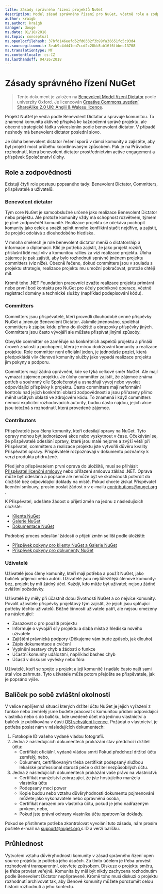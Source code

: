 ```yaml
---
title: Zásady správného řízení projektů NuGet
description: Model zásad správného řízení pro NuGet, včetně role a zodpovědnosti committers, přispěvatelé a uživatelů.
author: kraigb
ms.author: kraigb
manager: douge
ms.date: 01/18/2018
ms.topic: conceptual
ms.openlocfilehash: 37bfd146eefd52fd0332f3b99fa36651fc5c93d4
ms.sourcegitcommit: 3eab9c4dd41ea7ccd2c28bb5ab16f6fbbec13708
ms.translationtype: MT
ms.contentlocale: cs-CZ
ms.lasthandoff: 04/26/2018
---
```

# <a name="nuget-governance"></a>Zásady správného řízení NuGet

> Tento dokument je založen na [Benevolent Model řízení Dictator](http://www.oss-watch.ac.uk/resources/benevolentdictatorgovernancemodel) podle univerzity Oxford. Je licencován [Creative Commons uvedení ShareAlike 2.0 UK: Anglii & Walesu licence](http://creativecommons.org/licenses/by-sa/2.0/uk/).

Projekt NuGet je vedla podle Benevolent Dictator a spravuje komunitou. To znamená komunita aktivně přispívá ke každodenní správě projektu, ale obecné strategické řádku vykreslením podle benevolent dictator. V případě neshody má benevolent dictator poslední slovo.

Je úloha benevolent dictator řešení sporů v rámci komunity a zajistěte, aby byl projekt moct průběhu koordinovaným způsobem. Pak je na Průvodce rozhodnutí, která benevolent dictator prostřednictvím active engagement a příspěvek Společenství úlohy.

## <a name="roles-and-responsibilities"></a>Role a zodpovědnosti

Existují čtyři role postupu popsaného tady: Benevolent Dictator, Committers, přispěvatelé a uživatelů.

### <a name="benevolent-dictator"></a>Benevolent dictator

Tým core NuGet je samoobslužné určené jako realizace Benevolent Dictator nebo projektu. Ale protože komunity vždy má schopnost rozvětvení, týmem je plně zodpovědět komunitě. Realizace projektu se očekává pochopit komunity jako celek a snažit splnit mnoho konfliktní stačit nejdříve, a zajistit, že projekt odolává z dlouhodobého hlediska.

V mnoha směrech je role benevolent dictator menší o dictatorship a informace o diplomacii. Klíč je potřeba zajistit, že jako projekt rozšíří, příslušní lidé mají vliv a komunitou rallies za vizi realizace projektu. Úloha zájemce je pak zajistit, aby bylo rozhodnutí správné jménem projektu committers (viz níže). Obecně řečeno, dokud committers jsou v souladu s projektu strategie, realizace projektu mu umožní pokračovat, protože chtějí mít.

Kromě toho .NET Foundation pracovníci zvažte realizace projektu primární nebo první bod kontaktu pro NuGet pro účely podnikové operace, včetně registrací domény a technické služby (například podepisování kódu).

### <a name="committers"></a>Committers

Committers jsou přispěvatelé, kteří provedli dlouhodobě cenné příspěvky NuGet a jmenuje Benevolent Dictator. Jakmile jmenováno, spoléhat committers k zápisu kódu přímo do úložiště a obrazovky příspěvky jiných. Committers jsou často vývojáři ale můžete přispívat jinými způsoby.

Obvykle committer se zaměřuje na konkrétních aspektů projektu a přináší úroveň znalosti a pochopení, která je mírou dodržování komunity a realizace projektu. Role committer není oficiální jeden, je jednoduše pozici, která předpokládá vliv členové komunity služby jako vypadá realizace projektu jim pokyny a podporu.

Committers mají žádná oprávnění, kde se týká celkové směr NuGet. Ale mají vymazat zájemce projektu. Je úlohy committer zajistit, že zájemce známa potřeb a souhrnný cíle Společenství a usnadňují vývoj nebo vyvolat odpovídající příspěvky k projektu. Často committers mají neformální kontrolu nad jejich konkrétní oblasti zodpovědnosti a jsou přiřazeny přímo měnit určitých oblastí ve zdrojovém kódu. To znamená i když committers nemusí explicitní rozhodovacích autority, budou často najdou, jejich akce jsou totožná s rozhodnutí, která provedené zájemce.

### <a name="contributors"></a>Contributors

Přispěvatelé jsou členy komunity, kteří odesílají opravy na NuGet. Tyto opravy mohou být jednorázová akce nebo vyskytnout v čase. Očekávání se, že přispěvatelé odeslání opravy, které jsou malé nejprve a zvýší větší při Přispěvatel, committers a realizace projektu jste vytvořili důvěru kvality Přispěvatel opravy. Přispěvatelé rozpoznávají v dokumentu poznámky k verzi produktu přidružené.

Před jeho přispěvatelem první oprava do úložiště, musí se přihlásit [Přispěvatel licenční smlouvy](http://en.wikipedia.org/wiki/Contributor_License_Agreement) nebo přiřazení smlouvu základ .NET. Oprava může být odeslána a popsané ale nemůže být ve skutečnosti potvrdit do úložiště bez odpovídající doklady na místě. Pokud chcete získat Přispěvatel licenční smlouvy, prosím poslat žádost o v e-mailu [ contributions@nuget.org ](mailto:contributions@nuget.org).

K Přispěvatel, odešlete žádost o přijetí změn na jednu z následujících úložiště:

- [Klienta NuGet](https://github.com/NuGet/NuGet.Client)
- [Galerie NuGet](https://github.com/nuget/nugetgallery)
- [Dokumentace NuGet](https://github.com/nuget/nugetdocs)

Podrobný proces odesílání žádosti o přijetí změn se liší podle úložiště:

- [Příspěvek pokyny pro klienty NuGet a Galerie NuGet](https://github.com/NuGet/Home/wiki/Contributing-to-NuGet)
- [Příspěvek pokyny pro dokumenty NuGet](https://github.com/NuGet/NuGetDocs/wiki/Contributing-to-NuGet-Documentation)

### <a name="users"></a>Uživatelé

Uživatelé jsou členy komunity, kteří mají potřeba a použít NuGet, jako balíček příjemci nebo autoři. Uživatelé jsou nejdůležitější členové komunity: bez, projekt by mít žádný účel. Každý, kdo může být uživatel; nejsou žádné zvláštní požadavky.

Uživatelé by měly při účastnit dobu životnosti NuGet a co nejvíce komunity. Povolit uživatele příspěvky projektový tým zajistit, že jejich jsou splňující potřeby těchto uživatelů. Běžné činnosti uživatele patří, ale nejsou omezeny na následující:

- Zasazovat o pro použití projektu
- Informuje o vývojáři síly projektu a slabá místa z hlediska nového uživatele
- Zajištění právnická podpory (Děkujeme vám bude způsob, jak dlouho)
- Zápis dokumentace a cvičení
- Vyplnění sestavy chyb a žádosti o funkce
- Účastní komunity událostmi, například bashes chyb
- Účastí v diskusní vývěsky nebo fóra

Uživatelé, kteří se spojte s projekt a její komunitě i nadále často najít sami stal více zahrnuta. Tyto uživatele může potom přejděte se přispěvatele, jak je popsáno výše.

## <a name="package-succession-under-special-circumstances"></a>Balíček po sobě zvláštní okolnosti

V velice nepříjemná situaci kterých držitel účtu NuGet je jejich vyřazení z funkce nebo zemřelý jsme budete pracovat s komunitou přidání odpovídající vlastníka nebo s do balíčku, kde uvedené účet má jedinou vlastnictví a balíček je publikována v části [OSI schválení licence](https://opensource.org/licenses/alphabetical). Požádat o vlastnictví, je potřeba poslat nám v následujících dokumentech:

1. Fotokopie ID vašeho vydané vládou fotografii.
1. Jedna z následujících dokumentech prokázání stav předchozí držitel účtu: 
    - Certifikát oficiální, vydané vládou smrti Pokud předchozí držitel účtu zemřelý, nebo,
    - Dokument, certifikovaným třeba certifikát podepsaný službou lékařské professional starosti péče o držitel nezpůsobilých účtu.
1. Jedna z následujících dokumentech prokázání vaše právo na vlastnictví: 
    - Certifikát manželství zobrazující, že jste hostujícího manžela vlastníka účtu
    - Podepsaný moci power
    - Kopie budou nebo vztahu důvěryhodnosti dokumentu pojmenování můžete jako vykonavatele nebo oprávněná osoba,
    - Certifikát narození pro vlastníka účtu, pokud je jeho nadřazeným prvkem, nebo,
    - Pokud jste právní ochrany vlastníka účtu opatrovníka doklady.

Pokud se přistihnete potřeba zkontrolovat vyvolání tuto zásadu, nám prosím pošlete e-mail na [ support@nuget.org ](mailto:support@nuget.org) s ID a verzi balíčku.

## <a name="transparency"></a>Průhlednost

Vytvoření vztahu důvěryhodnosti komunity v zásad správného řízení open source projektu je potřeba jeho úspěch. Za tímto účelem je třeba provést rozhodování transparentní, otevřete způsobem. Diskuze o projektu směru, je třeba provést veřejně. Komunita by měl být nikdy zachycena rozhodnutím podle Benevolent Dictator nepřipravené. Kromě toho musí diskuzi o projektu rozhodnutí archivovat tak, aby členové komunity můžete porozumět celou historii rozhodnutí a jeho kontextu.
